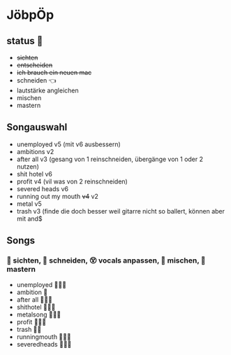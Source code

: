# JöbpÖp

## status 🔭 

- ~~sichten~~
- ~~entscheiden~~
- ~~ich brauch ein neuen mac~~
- schneiden 👈
- lautstärke angleichen
- mischen
- mastern


## Songauswahl
- unemployed v5 (mit v6 ausbessern)
- ambitions v2
- after all v3 (gesang von 1 reinschneiden, übergänge von 1 oder 2 nutzen)
- shit hotel v6
- profit v4 (vil was von 2 reinschneiden)
- severed heads v6
- running out my mouth ~~v4~~ v2
- metal v5
- trash v3 (finde die doch besser weil gitarre nicht so ballert, können aber mit and$




## Songs
### 🔭 sichten, 🔪 schneiden, 😵 vocals anpassen, 🍹 mischen, 💅 mastern
- unemployed 🔪😵🍹
- ambition 🔪
- after all 🔪😵🍹
- shithotel 🔪😵🍹
- metalsong 🔪😵🍹
- profit 🔪😵🍹
- trash 🔪😵
- runningmouth 🔪😵🍹
- severedheads 🔪😵🍹

